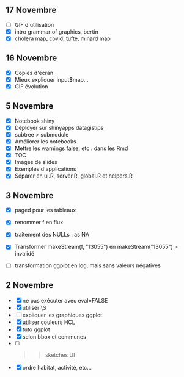## 17 Novembre
- [ ] GIF d'utilisation
- [x] intro grammar of graphics, bertin
- [x] cholera map, covid, tufte, minard map

## 16 Novembre
- [x] Copies d'écran
- [x] Mieux expliquer input$map...
- [x] GIF évolution

## 5 Novembre
- [x] Notebook shiny
- [x] Déployer sur shinyapps datagistips
- [x] subtree > submodule
- [x] Améliorer les notebooks
- [x] Mettre les warnings false, etc.. dans les Rmd
- [x] TOC
- [x] Images de slides
- [x] Exemples d'applications
- [x] Séparer en ui.R, server.R, global.R et helpers.R

## 3 Novembre
- [x] paged pour les tableaux
- [x] renommer f en flux
- [x] traitement des NULLs : as NA
- [x] Transformer makeStream(f, "13055") en makeStream("13055") > invalidé
- [ ] transformation ggplot en log, mais sans valeurs négatives


## 2 Novembre
- [x] ne pas exécuter avec eval=FALSE
- [x] utiliser \\S
- [ ] expliquer les graphiques ggplot
- [x] utiliser couleurs HCL
- [x] tuto ggplot
- [x] selon bbox et communes
- [ ] >> sketches UI
- [x] ordre habitat, activité, etc...